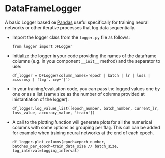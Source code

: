 # DataFrameLogger

A basic Logger based on [Pandas](https://pandas.pydata.org) useful specifically for training neural networks or other iterative processes that log data sequentially.

- Import the logger class from the `logger.py` file as follows:

  `from logger import DFLogger`

- Initialize the logger in your code providing the names of the dataframe columns (e.g. in your component `__init__` method) and the separator to use:

  `df_logger = DFLogger(column_names='epoch | batch | lr | loss | accuracy | flag', sep='|')`

- In your training/evaluation code, you can pass the logged values one by one or as a list (same size as the number of columns provided at inistantiation of the logger):

  `df_logger.log_values_list([epoch_number, batch_number, current_lr, loss_value, accuracy_value, 'train'])`


- A call to the plotting function will generate plots for all the numerical columns with some options as grouping per flag. This call can be added for example when training neural networks at the end of each epoch.

  `df_logger.plot_columns(epoch=epoch_number, batches_per_epoch=train_data_size // batch_size, log_interval=logging_interval)`
